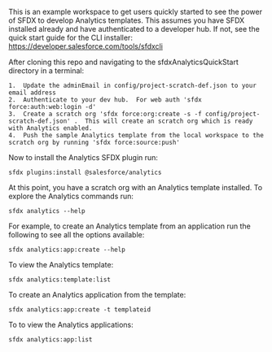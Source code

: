 This is an example workspace to get users quickly started to see the power of SFDX to develop Analytics templates.  This assumes you have SFDX installed already and have authenticated to a developer hub.  If not, see the quick start guide for the CLI installer:  https://developer.salesforce.com/tools/sfdxcli 

After cloning this repo and navigating to the sfdxAnalyticsQuickStart directory in a terminal:

    1.  Update the adminEmail in config/project-scratch-def.json to your email address
    2.  Authenticate to your dev hub.  For web auth 'sfdx force:auth:web:login -d'
    3.  Create a scratch org 'sfdx force:org:create -s -f config/project-scratch-def.json' .  This will create an scratch org which is ready with Analytics enabled.
    4.  Push the sample Analytics template from the local workspace to the scratch org by running 'sfdx force:source:push'

Now to install the Analytics SFDX plugin run:

    sfdx plugins:install @salesforce/analytics

At this point, you have a scratch org with an Analytics template installed.  To explore the Analytics commands run:
    
    sfdx analytics --help

For example, to create an Analytics template from an application run the following to see all the options available:

    sfdx analytics:app:create --help

To view the Analytics template:

    sfdx analytics:template:list

To create an Analytics application from the template:

    sfdx analytics:app:create -t templateid

To to view the Analytics applications:

    sfdx analytics:app:list


